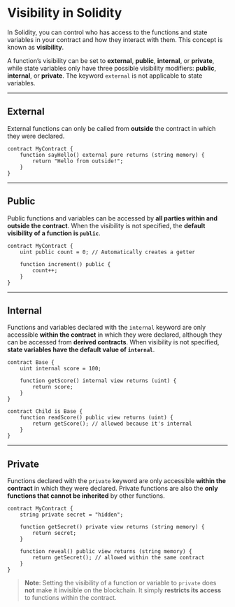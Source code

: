 #  Visibility in Solidity

In Solidity, you can control who has access to the functions and state variables in your contract and how they interact with them. This concept is known as **visibility**.

A function’s visibility can be set to **external**, **public**, **internal**, or **private**, while state variables only have three possible visibility modifiers: **public**, **internal**, or **private**. The keyword `external` is not applicable to state variables.

---

##  External

External functions can only be called from **outside** the contract in which they were declared.

```
contract MyContract {
    function sayHello() external pure returns (string memory) {
        return "Hello from outside!";
    }
}
```

---

##  Public

Public functions and variables can be accessed by **all parties within and outside the contract**. When the visibility is not specified, the **default visibility of a function is `public`**.

```
contract MyContract {
    uint public count = 0; // Automatically creates a getter

    function increment() public {
        count++;
    }
}
```


---

##  Internal

Functions and variables declared with the `internal` keyword are only accessible **within the contract** in which they were declared, although they can be accessed from **derived contracts**. When visibility is not specified, **state variables have the default value of `internal`**.

```
contract Base {
    uint internal score = 100;

    function getScore() internal view returns (uint) {
        return score;
    }
}

contract Child is Base {
    function readScore() public view returns (uint) {
        return getScore(); // allowed because it's internal
    }
}
```

---

##  Private

Functions declared with the `private` keyword are only accessible **within the contract** in which they were declared. Private functions are also the **only functions that cannot be inherited** by other functions.

```
contract MyContract {
    string private secret = "hidden";

    function getSecret() private view returns (string memory) {
        return secret;
    }

    function reveal() public view returns (string memory) {
        return getSecret(); // allowed within the same contract
    }
}
```

> **Note**: Setting the visibility of a function or variable to `private` does **not** make it invisible on the blockchain. It simply **restricts its access** to functions within the contract.
